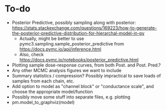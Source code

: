 # To-do

* Posterior Predictive, possibly sampling along with posterior: https://stats.stackexchange.com/questions/169223/how-to-generate-the-posterior-predictive-distribution-for-hierarchal-model-in-py
  * Actually, might be better to use pymc3.sampling.sample_posterior_predictive from https://docs.pymc.io/api/inference.html
  * Also, check https://docs.pymc.io/notebooks/posterior_predictive.html
* Plotting sample dose-response curves, from both Post. and Post. Pred.?
* Any other MCMC analysis figures we want to include
* Summary statistics / compression? Possibly impractical to save loads of samples from each chain, etc.
* Add option to model as "channel block" or "conductance scale", and choose the appropriate model/function
* Possibly move some stuff into separate files, e.g. plotting
* pm.model_to_graphviz(model)

